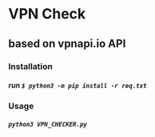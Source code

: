 # VPN Check
## based on vpnapi.io API


### Installation
##### run ```$ python3 -m pip install -r req.txt```



### Usage
##### ```python3 VPN_CHECKER.py```
